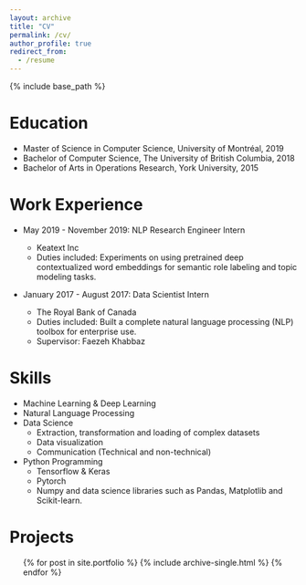 ```yaml
---
layout: archive
title: "CV"
permalink: /cv/
author_profile: true
redirect_from:
  - /resume
---
```


{% include base_path %}

Education
======
* Master of Science in Computer Science, University of Montréal, 2019
* Bachelor of Computer Science, The University of British Columbia, 2018
* Bachelor of Arts in Operations Research, York University, 2015

Work Experience
======
* May 2019 - November 2019: NLP Research Engineer Intern
  * Keatext Inc
  * Duties included: Experiments on using pretrained deep contextualized word embeddings for semantic role labeling and topic modeling tasks.

* January 2017 - August 2017: Data Scientist Intern
  * The Royal Bank of Canada
  * Duties included: Built a complete natural language processing (NLP) toolbox for enterprise use.
  * Supervisor: Faezeh Khabbaz
  
Skills
======
* Machine Learning & Deep Learning
* Natural Language Processing
* Data Science
  * Extraction, transformation and loading of complex datasets
  * Data visualization
  * Communication (Technical and non-technical)
* Python Programming
  * Tensorflow & Keras
  * Pytorch
  * Numpy and data science libraries such as Pandas, Matplotlib and Scikit-learn.
  
Projects
======
  <ul>{% for post in site.portfolio %}
    {% include archive-single.html %}
  {% endfor %}</ul>
  
